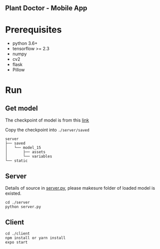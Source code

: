 ## Plant Doctor - Mobile App

# Prerequisites
* python 3.6+
* tensorflow >= 2.3
* numpy
* cv2
* flask
* Pillow

# Run

## Get model
The checkpoint of model is from this [link](https://drive.google.com/drive/folders/1zMPET_JNirVhPujaKM8o3w5Itn4ImneF?usp=sharing)

Copy the checkpoint into `./server/saved`

    server  
    ├── saved
    │   └── model_15
    │       ├── assets
    │       └── variables
    └── static


## Server

Details of source in [server.py](server/server.py), please makesure folder of loaded model is existed.

    cd ./server
    python server.py

## Client

    cd ./client
    npm install or yarn install
    expo start